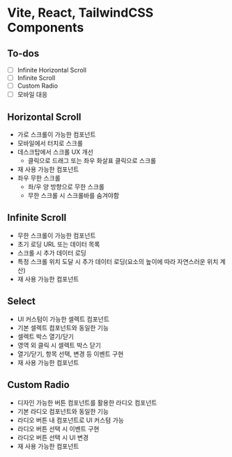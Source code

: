 # Vite, React, TailwindCSS Components

## To-dos

- [ ] Infinite Horizontal Scroll
- [ ] Infinite Scroll
- [ ] Custom Radio
- [ ] 모바일 대응

## Horizontal Scroll

- 가로 스크롤이 가능한 컴포넌트
- 모바일에서 터치로 스크롤
- 데스크탑에서 스크롤 UX 개선
  - 클릭으로 드래그 또는 좌우 화살표 클릭으로 스크롤
- 재 사용 가능한 컴포넌트
- 좌우 무한 스크롤
  - 좌/우 양 방향으로 무한 스크롤
  - 무한 스크롤 시 스크롤바를 숨겨야함

## Infinite Scroll

- 무한 스크롤이 가능한 컴포넌트
- 초기 로딩 URL 또는 데이터 목록
- 스크롤 시 추가 데이터 로딩
- 특정 스크롤 위치 도달 시 추가 데이터 로딩(요소의 높이에 따라 자연스러운 위치 계산)
- 재 사용 가능한 컴포넌트

## Select

- UI 커스텀이 가능한 셀렉트 컴포넌트
- 기본 셀렉트 컴포넌트와 동일한 기능
- 셀렉트 박스 열기/닫기
- 영역 외 클릭 시 셀렉트 박스 닫기
- 열기/닫기, 항목 선택, 변경 등 이벤트 구현
- 재 사용 가능한 컴포넌트

## Custom Radio

- 디자인 가능한 버튼 컴포넌트를 활용한 라디오 컴포넌트
- 기본 라디오 컴포넌트와 동일한 기능
- 라디오 버튼 내 컴포넌트로 UI 커스텀 가능
- 라디오 버튼 선택 시 이벤트 구현
- 라디오 버튼 선택 시 UI 변경
- 재 사용 가능한 컴포넌트
